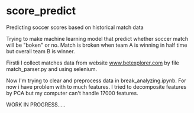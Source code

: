 # score_predict
Predicting soccer scores based on historical match data


Trying to make machine learning model that predict whether soccer match will be "boken" or no. Match is broken when team A 
is winning in half time but overall team B is winner. 

Firstli I collect matches data from website www.betexplorer.com by file match_parser.py and using selenium.

Now I'm trying to clear and preprocess data in break_analyzing.ipynb. For now i have problem with to much features.
I tried to decomposite features by PCA but my computer can't handle 17000 features. 

WORK IN PROGRESS..... 
